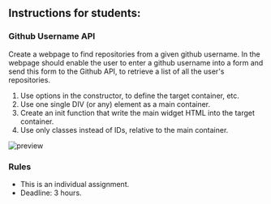 ## Instructions for students:

### Github Username API

Create a webpage to find repositories from a given github username. In the webpage  should enable the user to enter a github username into a form and send this form to the Github API, to retrieve a list of all the user's repositories.

 1. Use options in the constructor, to define the target container, etc.
 2. Use one single DIV (or any) element as a main container.
 3. Create an init function that write the main widget HTML into the target container.
 4. Use only classes instead of IDs, relative to the main container.
  
  ![preview](./demo.gif)

### Rules

-   This is an individual assignment.
-   Deadline: 3 hours.